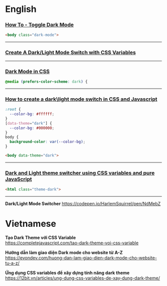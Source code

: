 # English

### [How To - Toggle Dark Mode](https://www.w3schools.com/howto/howto_js_toggle_dark_mode.asp)
```html
<body class="dark-mode">
```

-----
### [Create A Dark/Light Mode Switch with CSS Variables](https://dev.to/ananyaneogi/create-a-dark-light-mode-switch-with-css-variables-34l8)

-----
### [Dark Mode in CSS](https://css-tricks.com/dark-modes-with-css/)
```css
@media (prefers-color-scheme: dark) {
```

-----
### [How to create a dark\light mode switch in CSS and Javascript](https://codyhouse.co/blog/post/dark-light-switch-css-javascript)
```css
:root {
  --color-bg: #ffffff;
}
[data-theme="dark"] {
  --color-bg: #000000;
}
body {
  background-color: var(--color-bg);
}
```
```html
<body data-theme="dark">
```

-----
### [Dark and Light theme switcher using CSS variables and pure JavaScript](https://medium.com/@haxzie/dark-and-light-theme-switcher-using-css-variables-and-pure-javascript-zocada-dd0059d72fa2)
```html
<html class="theme-dark">
```

-----
**Dark/Light Mode Switcher**
https://codepen.io/HarlemSquirrel/pen/NdMebZ


# Vietnamese
**Tạo Dark Theme với CSS Variable**  
https://completejavascript.com/tao-dark-theme-voi-css-variable

**Hướng dẫn làm giao diện Dark mode cho website từ A-Z**  
https://evondev.com/huong-dan-lam-giao-dien-dark-mode-cho-website-tu-a-z/

**Ứng dụng CSS variables để xây dựng tính năng dark theme**  
https://12bit.vn/articles/ung-dung-css-variables-de-xay-dung-dark-theme/
